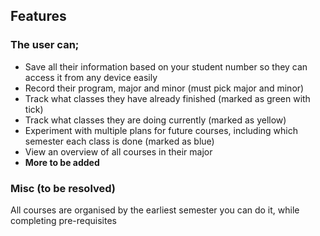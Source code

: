 ## Features
### The user can;

- Save all their information based on your student number so they can access it from any device easily
- Record their program, major and minor (must pick major and minor)
- Track what classes they have already finished (marked as green with tick)
- Track what classes they are doing currently (marked as yellow)
- Experiment with multiple plans for future courses, including which semester each class is done (marked as blue)
- View an overview of all courses in their major
- **More to be added**

### Misc (to be resolved)
All courses are organised by the earliest semester you can do it, while completing pre-requisites
